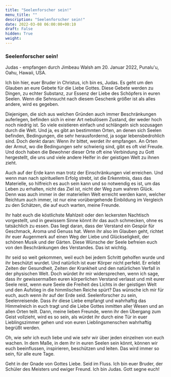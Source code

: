 ```yaml
---
title: "Seelenforscher sein!"
menu_title: ""
description: "Seelenforscher sein!"
date: 2022-03-08 06:00:00+00:10
draft: False
hidden: True
weight:
---
```

### Seelenforscher sein!

Judas - empfangen durch Jimbeau Walsh am 20. Januar 2022, Punalu'u, Oahu, Hawaii, USA.

Ich bin hier, euer Bruder in Christus, ich bin es, Judas. Es geht um den Glauben an eure Gebete für die Liebe Gottes. Diese Gebete werden zu Dingen, zu echter Substanz, zur Essenz der Liebe des Schöpfers in euren Seelen. Wenn die Sehnsucht nach diesem Geschenk größer ist als alles andere, wird es gegeben.

Diejenigen, die sich aus welchen Gründen auch immer Beschränkungen auferlegen, befinden sich in einer Art nebulösem Zustand, der weder hoch noch niedrig ist. So viele existieren einfach und schlängeln sich sozusagen durch die Welt. Und ja, es gibt an bestimmten Orten, an denen sich Seelen befinden, Bedingungen, die sehr herausfordernd, ja sogar lebensbedrohlich sind. Doch denkt daran: Wenn ihr bittet, werdet ihr empfangen. An Orten der Armut, wo die Bedingungen sehr schwierig sind, gibt es oft viel Freude. Und doch haben die Bewohner dieser Orte oft eine Verbindung zu Gott hergestellt, die uns und viele andere Helfer in der geistigen Welt zu ihnen zieht.

Auch auf der Erde kann man trotz der Einschränkungen viel erreichen. Und wenn man nach spirituellem Erfolg strebt, ist die Erkenntnis, dass das Materielle, so hilfreich es auch sein kann und so notwendig es ist, um das Leben zu erhalten, nicht das Ziel ist, nicht der Weg zum wahren Glück. Denn was auch immer in der materiellen Welt erreicht werden kann, welcher Reichtum auch immer, ist nur eine vorübergehende Einbildung im Vergleich zu den Schätzen, die auf euch warten, meine Freunde.

Ihr habt euch die köstlichste Mahlzeit oder den leckersten Nachtisch vorgestellt, und in gewissem Sinne könnt ihr das auch schmecken, ohne es tatsächlich zu essen. Das liegt daran, dass der Verstand ein Gespür für Geschmack, Aroma und Genuss hat. Wenn ihr also im Glauben geht, richtet ihr euer Augenmerk auf einen Weg der Liebe und Glückseligkeit, der schönen Musik und der Gärten. Diese Wünsche der Seele befreien euch von den Beschränkungen des Verstandes. Das ist wichtig.

Ihr seid so weit gekommen, weil euch bei jedem Schritt geholfen wurde und ihr beschützt wurdet. Und natürlich ist euer Körper nicht perfekt. Er erlebt Zeiten der Gesundheit, Zeiten der Krankheit und den natürlichen Verfall in der physischen Welt. Doch würdet ihr mir widersprechen, wenn ich sage, dass ihr gewissermaßen euren körperlichen Verstand verlasst und mit eurer Seele reist, wenn eure Seele die Freiheit des Lichts in der geistigen Welt und den Aufstieg in die himmlischen Reiche spürt? Das wünsche ich mir für euch, auch wenn ihr auf der Erde seid. Seelenforscher zu sein, Seelenreisende. Dass ihr diese Liebe empfangt und wahrhaftig das Himmelreich in euch tragt und die Liebe Gottes inmitten aller Wesen und an allen Orten teilt. Dann, meine lieben Freunde, wenn ihr den Übergang zum Geist vollzieht, wird es so sein, als würdet ihr durch eine Tür in euer Lieblingszimmer gehen und von euren Lieblingsmenschen wahrhaftig begrüßt werden.

Oh, wie sehr ich euch liebe und wie sehr wir über jeden einzelnen von euch wachen. In dem Maße, in dem ihr in euren Seelen sein könnt, können wir euch beeinflussen, inspirieren, beschützen und leiten. Das wird immer so sein, für alle eure Tage.

Geht in der Gnade von Gottes Liebe. Seid im Fluss. Ich bin euer Bruder, der Schüler des Meisters und ewiger Freund. Ich bin Judas. Gott segne euch!
